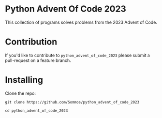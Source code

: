 # Python Advent Of Code 2023

This collection of programs solves problems from the 2023 Advent of Code.

# Contribution

If you'd like to contribute to `python_advent_of_code_2023` please submit a pull-request on a feature branch.

# Installing

Clone the repo:

    git clone https://github.com/Sommos/python_advent_of_code_2023

    cd python_advent_of_code_2023
